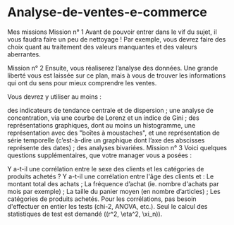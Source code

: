 # Analyse-de-ventes-e-commerce
Mes missions Mission n° 1 Avant de pouvoir entrer dans le vif du sujet, il vous faudra faire un peu de nettoyage ! Par exemple, vous devrez faire des choix quant au traitement des valeurs manquantes et des valeurs aberrantes.

Mission n° 2 Ensuite, vous réaliserez l’analyse des données. Une grande liberté vous est laissée sur ce plan, mais à vous de trouver les informations qui ont du sens pour mieux comprendre les ventes.

Vous devrez y utiliser au moins :

des indicateurs de tendance centrale et de dispersion ; une analyse de concentration, via une courbe de Lorenz et un indice de Gini ; des représentations graphiques, dont au moins un histogramme, une représentation avec des "boîtes à moustaches", et une représentation de série temporelle (c’est-à-dire un graphique dont l’axe des abscisses représente des dates) ; des analyses bivariées. Mission n° 3 Voici quelques questions supplémentaires, que votre manager vous a posées :

Y a-t-il une corrélation entre le sexe des clients et les catégories de produits achetés ? Y a-t-il une corrélation entre l'âge des clients et : Le montant total des achats ; La fréquence d’achat (ie. nombre d'achats par mois par exemple) ; La taille du panier moyen (en nombre d’articles) ; Les catégories de produits achetés. Pour les corrélations, pas besoin d'effectuer en entier les tests (chi-2, ANOVA, etc.). Seul le calcul des statistiques de test est demandé ((r^2, \eta^2, \xi_n)).
